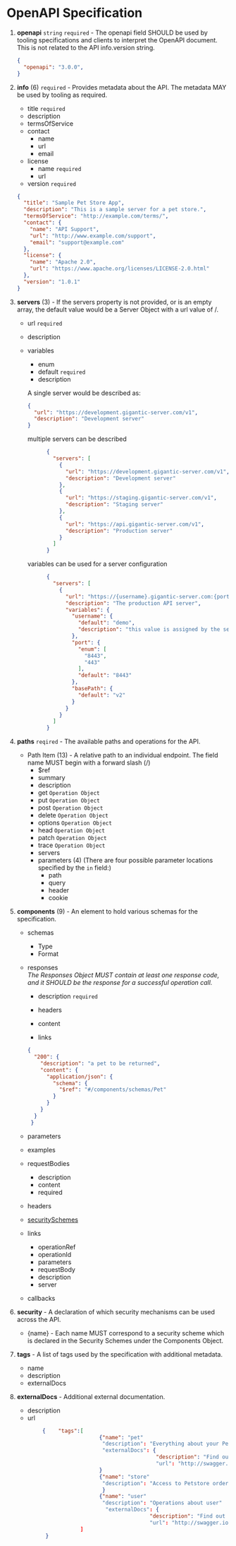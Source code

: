 # OpenAPI Specification

1. **openapi** `string` `required` - The openapi field SHOULD be used by tooling specifications and clients to interpret the OpenAPI document. This is not related to the API info.version string.

      ```JSON
      {
        "openapi": "3.0.0",  
      }
      ```

2. **info** (6) `required` - Provides metadata about the API. The metadata MAY be used by tooling as required.
    * title `required`
    * description
    * termsOfService
    * contact
      * name
      * url
      * email
    * license
      * name `required`
      * url
    * version `required`

    ```JSON
    {
      "title": "Sample Pet Store App",
      "description": "This is a sample server for a pet store.",
      "termsOfService": "http://example.com/terms/",
      "contact": {
        "name": "API Support",
        "url": "http://www.example.com/support",
        "email": "support@example.com"
      },
      "license": {
        "name": "Apache 2.0",
        "url": "https://www.apache.org/licenses/LICENSE-2.0.html"
      },
      "version": "1.0.1"
    }
    ```
 3. **servers** (3) - If the servers property is not provided, or is an empty array, the default value would be a Server Object with a url value of /.
    * url `required`
    * description
    * variables
      * enum
      * default `required`
      * description

      A single server would be described as:
      ```JSON
      {
        "url": "https://development.gigantic-server.com/v1",
        "description": "Development server"
      }
      ```
      multiple servers can be described
      ```JSON
            {
              "servers": [
                {
                  "url": "https://development.gigantic-server.com/v1",
                  "description": "Development server"
                },
                {
                  "url": "https://staging.gigantic-server.com/v1",
                  "description": "Staging server"
                },
                {
                  "url": "https://api.gigantic-server.com/v1",
                  "description": "Production server"
                }
              ]
            }
      ```
      variables can be used for a server configuration
      
      ```JSON
            {
              "servers": [
                {
                  "url": "https://{username}.gigantic-server.com:{port}/{basePath}",
                  "description": "The production API server",
                  "variables": {
                    "username": {
                      "default": "demo",
                      "description": "this value is assigned by the service provider, in this example `gigantic-server.com`"
                    },
                    "port": {
                      "enum": [
                        "8443",
                        "443"
                      ],
                      "default": "8443"
                    },
                    "basePath": {
                      "default": "v2"
                    }
                  }
                }
              ]
            }
      ```
4. **paths** `reqired` - The available paths and operations for the API.
    * Path Item (13) - A relative path to an individual endpoint. The field name MUST begin with a forward slash (/)
      * $ref	
      * summary
      * description
      * get `Operation Object`
      * put `Operation Object`
      * post `Operation Object`
      * delete `Operation Object`
      * options `Operation Object`
      * head `Operation Object`
      * patch `Operation Object`
      * trace `Operation Object`
      * servers
      * parameters (4) (There are four possible parameter locations specified by the `in` field:)
        * path 
        * query
        * header
        * cookie
5. **components** (9) - An element to hold various schemas for the specification.
    * schemas
      * Type
      * Format
    * responses  
    *The Responses Object MUST contain at least one response code, and it SHOULD be the response for a successful operation call.*
      * description `required`
      * headers

      * content
      * links
      ```JSON
      {
        "200": {
          "description": "a pet to be returned",
          "content": {
            "application/json": {
              "schema": {
                "$ref": "#/components/schemas/Pet"
              }
            }
          }
        }
       }
      ```
      
    * parameters
    * examples
    * requestBodies
      * description
      * content
      * required
    * headers
    * [securitySchemes](securitySchemes.md)
    * links
      * operationRef
      * operationId
      * parameters
      * requestBody
      * description
      * server
    * callbacks
6. **security** - A declaration of which security mechanisms can be used across the API.
   * {name} - Each name MUST correspond to a security scheme which is declared in the Security Schemes under the Components Object.
   
7. **tags** - A list of tags used by the specification with additional metadata.
    * name
    * description
    * externalDocs
8. **externalDocs** - Additional external documentation.
    * description
    * url
    ```JSON
            {    "tags":[
                              {"name": "pet"
                               "description": "Everything about your Pets"}
                               "externalDocs": {
                                                "description": "Find out more"
                                                "url": "http://swagger.io"
                              }
                              {"name": "store"
                               "description": "Access to Petstore orders"
                               }
                              {"name": "user"
                               "description": "Operations about user"
                                "externalDocs": {
                                              "description": "Find out more about our store"
                                              "url": "http://swagger.io"}
                        ]
             }
    ```


